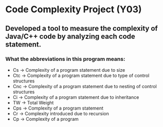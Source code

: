 # Code Complexity Project (Y03)

## Developed a tool to measure the complexity of Java/C++ code by analyzing each code statement.
    
    
### What the abbreviations in this program means:
* Cs	-> Complexity of a program statement due to size
* Ctc 	-> Complexity of a program statement due to type of control structures
* Cnc	-> Complexity of a program statement due to nesting of control structures
* Ci 	-> Complexity of a program statement due to inheritance
* TW	-> Total Weight
* Cps	-> Complexity of a program statement
* Cr	-> Complexity introduced due to recursion
* Cp	-> Complexity of a program
